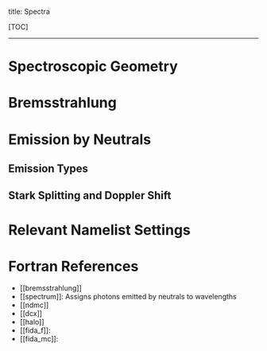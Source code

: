title: Spectra

[TOC]

---

# Spectroscopic Geometry

# Bremsstrahlung

# Emission by Neutrals

## Emission Types

## Stark Splitting and Doppler Shift

# Relevant Namelist Settings

# Fortran References
* [[bremsstrahlung]]
* [[spectrum]]: Assigns photons emitted by neutrals to wavelengths
* [[ndmc]]
* [[dcx]]
* [[halo]]
* [[fida_f]]:
* [[fida_mc]]:

